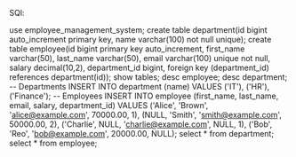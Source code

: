 SQl:


use employee_management_system;
create table department(id bigint auto_increment primary key, name varchar(100) not null unique);
create table employee(id bigint primary key auto_increment, first_name varchar(50), last_name varchar(50), email varchar(100) unique not null, salary decimal(10,2), department_id bigint, foreign key (department_id) references department(id));
show tables;
desc employee;
desc department;
-- Departments
INSERT INTO department (name) VALUES ('IT'), ('HR'), ('Finance');
-- Employees
INSERT INTO employee (first_name, last_name, email, salary, department_id)
VALUES 
('Alice', 'Brown', 'alice@example.com', 70000.00, 1),
(NULL, 'Smith', 'smith@example.com', 50000.00, 2),
('Charlie', NULL, 'charlie@example.com', NULL, 1),
('Bob', 'Reo', 'bob@example.com', 20000.00, NULL);
select * from department;
select * from employee;
